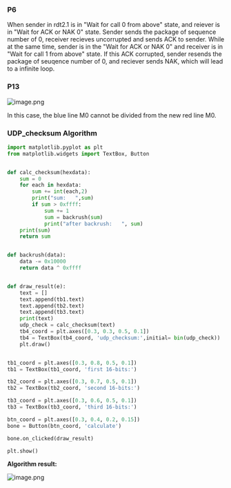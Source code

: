 ### P6

When sender in rdt2.1 is in "Wait for call 0 from above" state, and reiever is in "Wait for ACK or NAK 0" state.  Sender sends the package of sequence number of 0, receiver recieves uncorrupted and sends ACK to sender. While at the same time, sender is in the "Wait for ACK or NAK 0" and receiver is in "Wait for call 1 from above" state. If this ACK corrupted, sender resends the package of seuqence number of 0, and reciever sends NAK, which will lead to a infinite loop.

### P13

![image.png](https://i.loli.net/2020/03/30/2i8nIC1WyvRrMj9.png)

 In this case, the blue line M0 cannot be divided from the new red line M0.

### UDP_checksum Algorithm

```python
import matplotlib.pyplot as plt
from matplotlib.widgets import TextBox, Button


def calc_checksum(hexdata):
    sum = 0
    for each in hexdata:
        sum += int(each,2)
        print("sum:   ",sum)
        if sum > 0xffff:
            sum += 1
            sum = backrush(sum)
            print("after backrush:   ", sum)
    print(sum)
    return sum


def backrush(data):
    data -= 0x10000
    return data ^ 0xffff


def draw_result(e):
    text = []
    text.append(tb1.text)
    text.append(tb2.text)
    text.append(tb3.text)
    print(text)
    udp_check = calc_checksum(text)
    tb4_coord = plt.axes([0.3, 0.3, 0.5, 0.1])
    tb4 = TextBox(tb4_coord, 'udp_checksum:',initial= bin(udp_check))
    plt.draw()


tb1_coord = plt.axes([0.3, 0.8, 0.5, 0.1])
tb1 = TextBox(tb1_coord, 'first 16-bits:')

tb2_coord = plt.axes([0.3, 0.7, 0.5, 0.1])
tb2 = TextBox(tb2_coord, 'second 16-bits:')

tb3_coord = plt.axes([0.3, 0.6, 0.5, 0.1])
tb3 = TextBox(tb3_coord, 'third 16-bits:')

btn_coord = plt.axes([0.3, 0.4, 0.2, 0.15])
bone = Button(btn_coord, 'calculate')

bone.on_clicked(draw_result)

plt.show()
```

**Algorithm result:**

![image.png](https://i.loli.net/2020/03/30/WCwIxQMmZOlDAgT.png)

